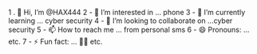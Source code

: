 1 .    👋 Hi, I’m @HAX444
2 - 👀 I’m interested in ... phone
3 - 🌱 I’m currently learning ... cyber security
4 - 💞️ I’m looking to collaborate on ...cyber security
5 - 📫 How to reach me ... from personal sms
6 - 😄 Pronouns: ... etc.
7 - ⚡ Fun fact: ... 🤣🥰 etc.

<!---
HAX444/HAX444 is a ✨ special ✨ repository because its `README.md` (this file) appears on your GitHub profile.
You can click the Preview link to take a look at your changes.
--
